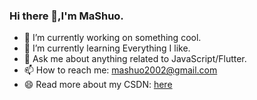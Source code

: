 ### Hi there 👋,I'm MaShuo.

- 🔭 I’m currently working on something cool.
- 🌱 I’m currently learning Everything I like.
- 💬 Ask me about anything related to JavaScript/Flutter.
- 📫 How to reach me: mashuo2002@gmail.com
- 😄 Read more about my CSDN: [here](https://blog.csdn.net/ashuolalala)
